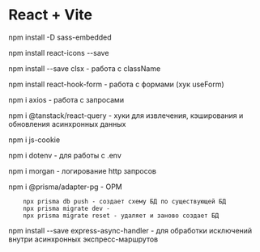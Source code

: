 # React + Vite

npm install -D sass-embedded 

npm install react-icons --save

npm install --save clsx - работа с className

npm install react-hook-form - работа с формами (хук useForm) 

npm i axios - работа с запросами

npm i @tanstack/react-query - хуки для извлечения, кэширования и обновления асинхронных данных

npm i js-cookie 






npm i dotenv - для работы с .env

npm i morgan - логирование http запросов

npm i @prisma/adapter-pg - ОРМ

        npx prisma db push - создает схему БД по существующей БД
        npx prisma migrate dev - 
        npx prisma migrate reset - удаляет и заново создает БД

npm install --save express-async-handler - для обработки исключений внутри асинхронных экспресс-маршрутов
